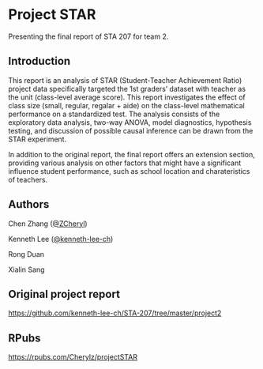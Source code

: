 # Project STAR
Presenting the final report of STA 207 for team 2.

## Introduction

This report is an analysis of STAR (Student-Teacher Achievement Ratio) project data specifically targeted the 1st graders’ dataset with teacher as the unit (class-level average score). This report investigates the effect of class size (small, regular, regalar + aide) on the class-level mathematical performance on a standardized test. The analysis consists of the exploratory data analysis, two-way ANOVA, model diagnostics, hypothesis testing, and discussion of possible causal inference can be drawn from the STAR experiment.

In addition to the original report, the final report offers an extension section, providing various analysis on other factors that might have a significant influence student performance, such as school location and charateristics of teachers.  

## Authors
Chen Zhang ([@ZCheryl](https://github.com/ZCheryl))

Kenneth Lee ([@kenneth-lee-ch](https://github.com/kenneth-lee-ch))

Rong Duan

Xialin Sang

## Original project report
https://github.com/kenneth-lee-ch/STA-207/tree/master/project2

## RPubs
https://rpubs.com/Cherylz/projectSTAR
